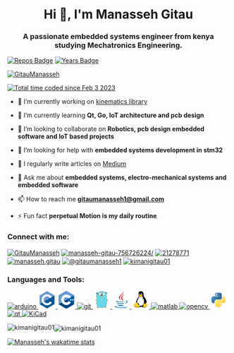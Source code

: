 <h1 align="center">Hi 👋, I'm Manasseh Gitau</h1>
<h3 align="center">A passionate embedded systems engineer from kenya studying Mechatronics Engineering.</h3>

[![Repos Badge](https://badges.pufler.dev/repos/kimanigitau01)]()
[![Years Badge](https://badges.pufler.dev/years/kimanigitau01)]()
<!--- [![Visits Badge](https://badges.pufler.dev/visits/kimanigitau01/badge-it)]() -->

<!-- <p align="left"> <a href="https://github.com/ryo-ma/github-profile-trophy"><img src="https://github-profile-trophy.vercel.app/?username=kimanigitau01" alt="kimanigitau01" /></a> </p> -->

<p align="left"> <a href="https://twitter.com/GitauManasseh" target="blank"><img src="https://img.shields.io/twitter/follow/GitauManasseh?logo=twitter&style=for-the-badge" alt="GitauManasseh" /></a> </p>

<a href="https://wakatime.com/@c0b3adf6-795f-45f4-a74b-06e67cabb53a"><img src="https://wakatime.com/badge/user/c0b3adf6-795f-45f4-a74b-06e67cabb53a.svg" alt="Total time coded since Feb 3 2023" /></a>

- 🔭 I’m currently working on [kinematics library](https://github.com/kimanigitau01/Kinematics_lib.git)

- 🌱 I’m currently learning **Qt, Go, IoT architecture and pcb design**

- 👯 I’m looking to collaborate on **Robotics, pcb design embedded software and IoT based projects**

- 🤝 I’m looking for help with **embedded systems development in stm32**

- 📝 I regularly write articles on [Medium](https://medium.com/)

- 💬 Ask me about **embedded systems, electro-mechanical systems and embedded software**

- 📫 How to reach me **gitaumanasseh1@gmail.com**

- ⚡ Fun fact **perpetual Motion is my daily routine**

<h3 align="left">Connect with me:</h3>
<p align="left">
<a href="https://twitter.com/GitauManasseh" target="blank"><img align="center" src="https://raw.githubusercontent.com/rahuldkjain/github-profile-readme-generator/master/src/images/icons/Social/twitter.svg" alt="GitauManasseh" height="30" width="40" /></a>
<a href="https://linkedin.com/in/manasseh-gitau-756726224/" target="blank"><img align="center" src="https://raw.githubusercontent.com/rahuldkjain/github-profile-readme-generator/master/src/images/icons/Social/linked-in-alt.svg" alt="manasseh-gitau-756726224/" height="30" width="40" /></a>
<a href="https://stackoverflow.com/users/21278771" target="blank"><img align="center" src="https://raw.githubusercontent.com/rahuldkjain/github-profile-readme-generator/master/src/images/icons/Social/stack-overflow.svg" alt="21278771" height="30" width="40" /></a>
<a href="https://instagram.com/manasseh.gitau" target="blank"><img align="center" src="https://raw.githubusercontent.com/rahuldkjain/github-profile-readme-generator/master/src/images/icons/Social/instagram.svg" alt="manasseh.gitau" height="30" width="40" /></a>
<a href="https://medium.com/@gitaumanasseh1" target="blank"><img align="center" src="https://raw.githubusercontent.com/rahuldkjain/github-profile-readme-generator/master/src/images/icons/Social/medium.svg" alt="@gitaumanasseh1" height="30" width="40" /></a>
<a href="https://www.leetcode.com/kimanigitau01" target="blank"><img align="center" src="https://raw.githubusercontent.com/rahuldkjain/github-profile-readme-generator/master/src/images/icons/Social/leet-code.svg" alt="kimanigitau01" height="30" width="40" /></a>
</p>

<h3 align="left">Languages and Tools:</h3>
<p align="left"> <a href="https://www.arduino.cc/" target="_blank" rel="noreferrer"> <img src="https://cdn.worldvectorlogo.com/logos/arduino-1.svg" alt="arduino" width="40" height="40"/> </a> <a href="https://www.cprogramming.com/" target="_blank" rel="noreferrer"> <img src="https://raw.githubusercontent.com/devicons/devicon/master/icons/c/c-original.svg" alt="c" width="40" height="40"/> </a> <a href="https://www.w3schools.com/cpp/" target="_blank" rel="noreferrer"> <img src="https://raw.githubusercontent.com/devicons/devicon/master/icons/cplusplus/cplusplus-original.svg" alt="cplusplus" width="40" height="40"/> </a> <a href="https://git-scm.com/" target="_blank" rel="noreferrer"> <img src="https://www.vectorlogo.zone/logos/git-scm/git-scm-icon.svg" alt="git" width="40" height="40"/> </a> <a href="https://golang.org" target="_blank" rel="noreferrer"> <img src="https://raw.githubusercontent.com/devicons/devicon/master/icons/go/go-original.svg" alt="go" width="40" height="40"/> </a> <a href="https://www.java.com" target="_blank" rel="noreferrer"> <img src="https://raw.githubusercontent.com/devicons/devicon/master/icons/java/java-original.svg" alt="java" width="40" height="40"/> </a> <a href="https://www.linux.org/" target="_blank" rel="noreferrer"> <img src="https://raw.githubusercontent.com/devicons/devicon/master/icons/linux/linux-original.svg" alt="linux" width="40" height="40"/> </a> <a href="https://www.mathworks.com/" target="_blank" rel="noreferrer"> <img src="https://upload.wikimedia.org/wikipedia/commons/2/21/Matlab_Logo.png" alt="matlab" width="40" height="40"/> </a> <a href="https://opencv.org/" target="_blank" rel="noreferrer"> <img src="https://www.vectorlogo.zone/logos/opencv/opencv-icon.svg" alt="opencv" width="40" height="40"/> </a> <a href="https://www.python.org" target="_blank" rel="noreferrer"> <img src="https://raw.githubusercontent.com/devicons/devicon/master/icons/python/python-original.svg" alt="python" width="40" height="40"/> </a> <a href="https://www.qt.io/" target="_blank" rel="noreferrer"> <img src="https://upload.wikimedia.org/wikipedia/commons/0/0b/Qt_logo_2016.svg" alt="qt" width="40" height="40"/> </a><a href="https://kicad-pcb.org/" target="_blank"><img src="https://cdn.icon-icons.com/icons2/1381/PNG/512/kicad_94309.png" alt="KiCad" width="50" height="50"></a>
 </p>

<p><img align="left" src="https://github-readme-stats.vercel.app/api/top-langs?username=kimanigitau01&show_icons=true&count_private=true&locale=en&layout=compact&theme=tokyonight" alt="kimanigitau01" /></p>

<!--<p>&nbsp;<img align="center" src="https://github-readme-stats.vercel.app/api?username=kimanigitau01&show_icons=true&count_private=true&include_all_commits=true&theme=tokyonight&locale=en" alt="kimanigitau01" /></p> -->

<p><img align="center" src="https://github-readme-streak-stats.herokuapp.com/?user=kimanigitau01&&theme=tokyonight" alt="kimanigitau01" /></p>

[![Manasseh's wakatime stats](https://github-readme-stats.vercel.app/api/wakatime?username=kimanigitau01&layout=compact&theme=tokyonight)](https://github.com/anuraghazra/github-readme-stats)

